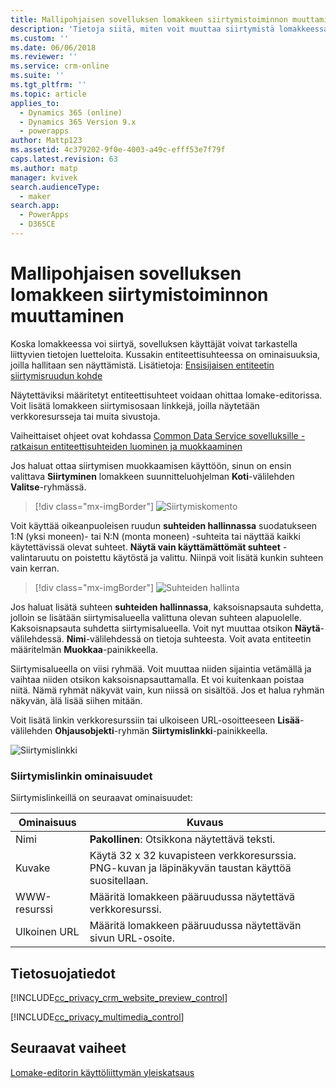 ```yaml
---
title: Mallipohjaisen sovelluksen lomakkeen siirtymistoiminnon muuttaminen PowerAppsissa | MicrosoftDocs
description: 'Tietoja siitä, miten voit muuttaa siirtymistä lomakkeessa'
ms.custom: ''
ms.date: 06/06/2018
ms.reviewer: ''
ms.service: crm-online
ms.suite: ''
ms.tgt_pltfrm: ''
ms.topic: article
applies_to:
  - Dynamics 365 (online)
  - Dynamics 365 Version 9.x
  - powerapps
author: Mattp123
ms.assetid: 4c379202-9f0e-4003-a49c-efff53e7f79f
caps.latest.revision: 63
ms.author: matp
manager: kvivek
search.audienceType:
  - maker
search.app:
  - PowerApps
  - D365CE
---
```

# <a name="change-navigation-within-a-model-driven-app-form"></a>Mallipohjaisen sovelluksen lomakkeen siirtymistoiminnon muuttaminen

 Koska lomakkeessa voi siirtyä, sovelluksen käyttäjät voivat tarkastella liittyvien tietojen luetteloita. Kussakin entiteettisuhteessa on ominaisuuksia, joilla hallitaan sen näyttämistä. Lisätietoja: [Ensisijaisen entiteetin siirtymisruudun kohde](../common-data-service/create-edit-1n-relationships-solution-explorer.md#navigation-pane-item-for-primary-entity)  
  
 Näytettäviksi määritetyt entiteettisuhteet voidaan ohittaa lomake-editorissa. Voit lisätä lomakkeen siirtymisosaan linkkejä, joilla näytetään verkkoresursseja tai muita sivustoja.  
  
 Vaiheittaiset ohjeet ovat kohdassa [Common Data Service sovelluksille -ratkaisun entiteettisuhteiden luominen ja muokkaaminen](../common-data-service/create-edit-entity-relationships.md)  
  
 Jos haluat ottaa siirtymisen muokkaamisen käyttöön, sinun on ensin valittava **Siirtyminen** lomakkeen suunnitteluohjelman **Koti**-välilehden **Valitse**-ryhmässä.  
 
> [!div class="mx-imgBorder"] 
> ![Siirtymiskomento](media/navigation-command.png)
 
 Voit käyttää oikeanpuoleisen ruudun **suhteiden hallinnassa** suodatukseen 1:N (yksi moneen)- tai N:N (monta moneen) -suhteita tai näyttää kaikki käytettävissä olevat suhteet. **Näytä vain käyttämättömät suhteet** -valintaruutu on poistettu käytöstä ja valittu. Niinpä voit lisätä kunkin suhteen vain kerran.  
 
 > [!div class="mx-imgBorder"] 
 > ![Suhteiden hallinta](media/relationship-explorer.png)

 Jos haluat lisätä suhteen **suhteiden hallinnassa**, kaksoisnapsauta suhdetta, jolloin se lisätään siirtymisalueella valittuna olevan suhteen alapuolelle. Kaksoisnapsauta suhdetta siirtymisalueella. Voit nyt muuttaa otsikon **Näytä**-välilehdessä. **Nimi**-välilehdessä on tietoja suhteesta. Voit avata entiteetin määritelmän **Muokkaa**-painikkeella.  
  
 Siirtymisalueella on viisi ryhmää. Voit muuttaa niiden sijaintia vetämällä ja vaihtaa niiden otsikon kaksoisnapsauttamalla. Et voi kuitenkaan poistaa niitä. Nämä ryhmät näkyvät vain, kun niissä on sisältöä. Jos et halua ryhmän näkyvän, älä lisää siihen mitään.  
  
 Voit lisätä linkin verkkoresurssiin tai ulkoiseen URL-osoitteeseen **Lisää**-välilehden **Ohjausobjekti**-ryhmän **Siirtymislinkki**-painikkeella.  
 
 ![Siirtymislinkki](media/navigation-link.png)
 
<a name="BKMK_NavigationLinkProperties"></a>   
### <a name="navigation-link-properties"></a>Siirtymislinkin ominaisuudet  
 Siirtymislinkeillä on seuraavat ominaisuudet:  
  
|Ominaisuus|Kuvaus|  
|--------------|-----------------|  
|Nimi|**Pakollinen**: Otsikkona näytettävä teksti.|  
|Kuvake|Käytä 32 x 32 kuvapisteen verkkoresurssia. PNG-kuvan ja läpinäkyvän taustan käyttöä suositellaan.|  
|WWW-resurssi|Määritä lomakkeen pääruudussa näytettävä verkkoresurssi.|  
|Ulkoinen URL|Määritä lomakkeen pääruudussa näytettävän sivun URL-osoite.|  

<a name="BKMK_PrivacyNotices"></a>   

## <a name="privacy-notices"></a>Tietosuojatiedot  
 [!INCLUDE[cc_privacy_crm_website_preview_control](../../includes/cc-privacy-crm-website-preview-control.md)]    
  
 [!INCLUDE[cc_privacy_multimedia_control](../../includes/cc-privacy-multimedia-control.md)]  

## <a name="next-steps"></a>Seuraavat vaiheet

[Lomake-editorin käyttöliittymän yleiskatsaus](form-editor-user-interface-legacy.md)
